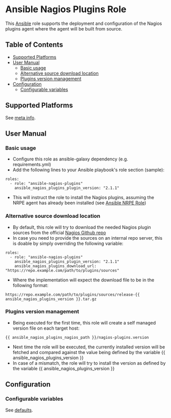 Ansible Nagios Plugins Role
===========================

This [Ansible](http://www.ansible.com/home) role supports the deployment and configuration of the Nagios plugins agent where the agent will be built from source.

## Table of Contents

* [Supported Platforms](#supported-platforms)
* [User Manual](#user-manual)
  * [Basic usage](#basic-usage)
  * [Alternative source download location](#alternative-source-download-location)
  * [Plugins version management](#plugins-version-management)
* [Configuration](#configuration)
  * [Configurable variables](#configurable-variables)

## Supported Platforms

See [meta info](meta/main.yml).

## User Manual

### Basic usage

* Configure this role as ansible-galaxy dependency (e.g. requirements.yml)
* Add the following lines to your Ansible playbook's role section (sample):
```
roles:
  - role: "ansible-nagios-plugins"
    ansible_nagios_plugins_plugin_version: "2.1.1"
```
* This will instruct the role to install the Nagios plugins, assuming the NRPE agent has already been installed (see [Ansible NRPE Role](https://github.com/polster/ansible-nagios-nrpe))

### Alternative source download location

* By default, this role will try to download the needed Nagios plugin sources from the official [Nagios Github repo](https://github.com/nagios-plugins)
* In case you need to provide the sources on an internal repo server, this is doable by simply overriding the following variable:
```
roles:
  - role: "ansible-nagios-plugins"
    ansible_nagios_plugins_plugin_version: "2.1.1"
    ansible_nagios_plugins_download_url: "https://repo.example.com/path/to/plugins/sources"
```
* Where the implementation will expect the download file to be in the following format:
```
https://repo.example.com/path/to/plugins/sources/release-{{ ansible_nagios_plugins_version }}.tar.gz
```

### Plugins version management

* Being executed for the first time, this role will create a self managed version file on each target host:
```
{{ ansible_nagios_plugins_nagios_path }}/nagios-plugins.version
```
* Next time the role will be executed, the currently installed version will be fetched and compared against the value being defined by the variable {{ ansible_nagios_plugins_version }}
* In case of a mismatch, the role will try to install the version as defined by the variable {{ ansible_nagios_plugins_version }}

## Configuration

### Configurable variables

See [defaults](defaults/main.yml).
